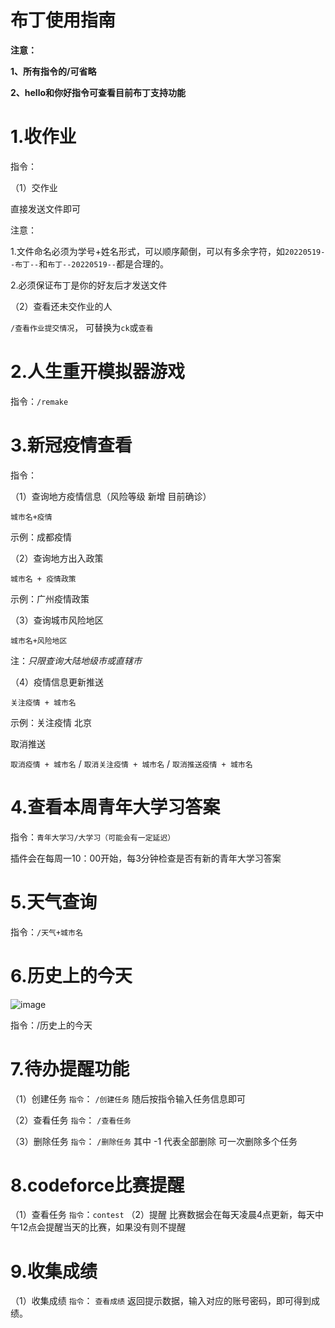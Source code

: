 # 布丁使用指南

**注意：**

**1、所有指令的/可省略**

**2、hello和你好指令可查看目前布丁支持功能**

# 1.收作业

指令：

（1）交作业

直接发送文件即可

注意：

1.文件命名必须为学号+姓名形式，可以顺序颠倒，可以有多余字符，如`20220519--布丁--`和`布丁--20220519--`都是合理的。

2.必须保证布丁是你的好友后才发送文件

（2）查看还未交作业的人

`/查看作业提交情况`，
可替换为`ck`或`查看`



# 2.人生重开模拟器游戏

指令：`/remake`



# 3.新冠疫情查看

指令：

（1）查询地方疫情信息（风险等级 新增 目前确诊）

`城市名+疫情`

示例：成都疫情

（2）查询地方出入政策

`城市名 + 疫情政策`

示例：广州疫情政策

（3）查询城市风险地区

`城市名+风险地区`

注：*只限查询大陆地级市或直辖市*

（4）疫情信息更新推送

`关注疫情 + 城市名`

示例：关注疫情 北京

取消推送

`取消疫情 + 城市名` / `取消关注疫情 + 城市名` / `取消推送疫情 + 城市名`

# 4.查看本周青年大学习答案

指令：`青年大学习/大学习（可能会有一定延迟）`


插件会在每周一10：00开始，每3分钟检查是否有新的青年大学习答案

# 5.天气查询

指令：`/天气+城市名`

# 6.历史上的今天
![image](https://user-images.githubusercontent.com/80562116/174469824-458d36ba-f283-457a-bbfa-e19c62134f9b.png)

指令：/历史上的今天

# 7.待办提醒功能
（1）创建任务
`指令`： `/创建任务`
随后按指令输入任务信息即可

（2）查看任务
`指令`： `/查看任务`

（3）删除任务
`指令`： `/删除任务`
其中 -1 代表全部删除
可一次删除多个任务

# 8.codeforce比赛提醒
（1）查看任务
`指令`：`contest`
（2）提醒
比赛数据会在每天凌晨4点更新，每天中午12点会提醒当天的比赛，如果没有则不提醒

# 9.收集成绩
（1）收集成绩
`指令`： `查看成绩`
返回提示数据，输入对应的账号密码，即可得到成绩。
